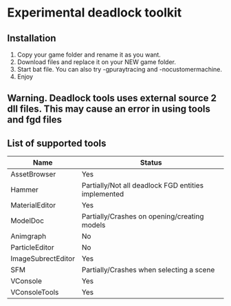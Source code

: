 # Experimental deadlock toolkit
## Installation
1. Copy your game folder and rename it as you want.
2. Download files and replace it on your NEW game folder.
3. Start bat file. You can also try -gpuraytracing and -nocustomermachine.
4. Enjoy
   
## Warning. Deadlock tools uses external source 2 dll files. This may cause an error in using tools and fgd files

## List of supported tools
Name               | Status
-------------------|----------------------
AssetBrowser       | Yes
Hammer             | Partially/Not all deadlock FGD entities implemented
MaterialEditor     | Yes
ModelDoc           | Partially/Crashes on opening/creating models
Animgraph          | No
ParticleEditor     | No
ImageSubrectEditor | Yes
SFM                | Partially/Crashes when selecting a scene
VConsole           | Yes
VConsoleTools      | Yes
